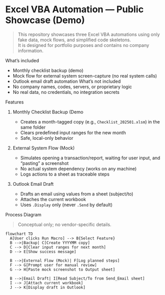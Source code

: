 # Excel VBA Automation — Public Showcase (Demo)

> This repository showcases three Excel VBA automations using only fake data, mock flows, and simplified code skeletons.  
> It is designed for portfolio purposes and contains no company information.

What’s included
  - Monthly checklist backup (demo)
  - Mock flow for external system screen-capture (no real system calls)
  - Outlook email draft automation
What’s not included
  - No company names, codes, servers, or proprietary logic
  - No real data, no credentials, no integration secrets

Features

1. Monthly Checklist Backup (Demo
   - Creates a month-tagged copy (e.g., `Checklist_202501.xlsm`) in the same folder
   - Clears predefined input ranges for the new month
   - Safe, local-only behavior

2. External System Flow (Mock)
   - Simulates opening a transaction/report, waiting for user input, and “pasting” a screenshot
   - No actual system dependency (works on any machine)
   - Logs actions to a sheet as traceable steps

3. Outlook Email Draft
   - Drafts an email using values from a sheet (subject/to)
   - Attaches the current workbook
   - Uses `.Display` only (never `.Send` by default)

Process Diagram

> Conceptual only; no vendor-specific details.

```mermaid
flowchart TD
  A[User clicks Run Macro] --> B{Select Feature}
  B -->|Backup| C[Create YYYYMM copy]
  C --> D[Clear input ranges for next month]
  D --> E[Show success message]

  B -->|External Flow (Mock)| F[Log planned steps]
  F --> G[Prompt user for manual review]
  G --> H[Paste mock screenshot to Output sheet]

  B -->|Email Draft| I[Read Subject/To from Send_Email sheet]
  I --> J[Attach current workbook]
  J --> K[Display draft in Outlook]
